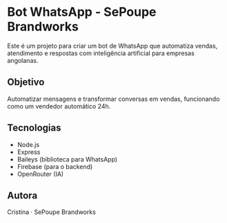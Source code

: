 # Bot WhatsApp - SePoupe Brandworks

Este é um projeto para criar um bot de WhatsApp que automatiza vendas, atendimento e respostas com inteligência artificial para empresas angolanas.

## Objetivo
Automatizar mensagens e transformar conversas em vendas, funcionando como um vendedor automático 24h.

## Tecnologias
- Node.js
- Express
- Baileys (biblioteca para WhatsApp)
- Firebase (para o backend)
- OpenRouter (IA)

## Autora
Cristina · SePoupe Brandworks

